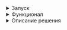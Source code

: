<details><summary>Запуск</summary>
Для того, чтобы запустить необходимо проделать следующие шаги, установите [Git Bash](https://www.git-scm.com)

1. Склонируйте репозиторий

```shell
git clone https://github.com/maksim25y/CaseTask.git
```

2. Скачайте и установите Docker

Скачать и найти инструкцию по установке вы можете на официальном сайте [Docker](https://www.docker.com)

3. Запустите приложение в Docker

Для этого запустите Docker, откройте терминал и перейдите в папку репозитория

```shell
cd CaseTask
```
Далее введите команду

```shell
docker-compose up
```
Готово! Сервер запущен.
Протестировать работу API можно в Postman по ссылке: localhost:8080

Чтобы остановить работу контейнеров, в терминале, откуда вы запускали docker-compose нажмите Ctrl+C (Control + C для Mac)
</details>
<details><summary>Функционал</summary>
Создание файла с корректными данными:

![image](https://github.com/user-attachments/assets/86022100-b244-42d1-ad50-5f586ad3c1c0)

Создание файла с некорректной датой:

![image](https://github.com/user-attachments/assets/a238beee-2974-4472-812f-0e086a43a074)

Создание файла с base64, который некорректен:

![image](https://github.com/user-attachments/assets/bf067b16-551d-4914-9427-4b3cd12e5db2)

Получение файла по существующему Id:

![image](https://github.com/user-attachments/assets/96544b45-f890-4157-9b57-05eaedb590f4)

Получение файла по несуществуеющему Id:

![image](https://github.com/user-attachments/assets/aa2ac678-366a-46f1-8d2c-4ccdc1585c91)

Получение всех файлов:

![image](https://github.com/user-attachments/assets/a40642d9-040e-428c-b437-e228b7503440)

Получение всех файлов с сортировкой по дате создания:

![image](https://github.com/user-attachments/assets/5f25bd0f-bc5b-46a2-a93e-10d9ebf909cc)

Получение всех файлов с пагинацией и без сортировки:

![image](https://github.com/user-attachments/assets/97603942-cf8d-4292-8470-ce536597ee5f)

![image](https://github.com/user-attachments/assets/57ee33fc-8248-4d9a-bb55-c596bd229a4f)

Получение всех файлов с пагинацией и c сортировкой:

![image](https://github.com/user-attachments/assets/123c6699-7a67-4f5d-aef0-162daa5b76af)

![image](https://github.com/user-attachments/assets/227b652b-3e39-4557-bd5b-fbbf5e051851)

</details>
<details><summary>Описание решения</summary>
Используемые технологии: Spring Boot, Spring Data JPA, Flyway, Docker, PostgreSQL, JUnit.

Был добавлен Dockerfile для сборки приложения:
  
![image](https://github.com/user-attachments/assets/928dc727-d18b-484a-bd15-61c1365e4f13)

Был добавлен docker-compose.yaml для запука приложения в контейнере. В нём же происходит создание БД. Чтение данных (Пароль к БД, Логин к БД и др) идёт из файла .env.docker.

![image](https://github.com/user-attachments/assets/4d597665-cddf-4232-af16-eb640382330d)

#### Переменные окружения в .env

Описание:
1. POSTGRES_USER - логин для БД
2. POSTGRES_PASSWORD - пароль для БД
3. SPRING_DATASOURCE_URL - адрес БД
4. SPRING_DATASOURCE_USERNAME - логин для БД, но для Spring
5. SPRING_DATASOURCE_PASSWORD - пароль для БД, но для Spring

С помощью Flyway была добавлена миграция:

![image](https://github.com/user-attachments/assets/0fdcdce5-73a8-41a1-88e1-9eac492b476f)

Была создана модель файла для сохранения в БД:

![image](https://github.com/user-attachments/assets/c28bad18-dd0f-441d-af03-2342d4657274)

Был создан репозиторий для выполнения операция с использованием JPA. 
В том числе был добавлен метод для получения файлов с сортировкой по дате создания:

![image](https://github.com/user-attachments/assets/97a2d0d3-c7e7-4eeb-8471-7bebba7f2442)

Был создан FileDTO. Объект, который передаётся в JSON:

![image](https://github.com/user-attachments/assets/9384c919-51b9-4551-b2eb-eeba206bd7d6)

Был добавлен FileService. Данный класс связывает JPA с контроллером. 
Был добавлен метод для сохранения файла в БД. Добавлена обработка исключений на случай, если некорректна дата или файл в base64:

![image](https://github.com/user-attachments/assets/67e61cee-fb0f-4abd-912b-c2c2b70f9569)

Был добавлен метод конвертации файла из base64 в набор байтов:

![image](https://github.com/user-attachments/assets/bb64fc27-b2c1-4a70-a7f2-16408776b4c5)

Был добавлен метод для конвертации набора байтов в base64:

![image](https://github.com/user-attachments/assets/d9f49125-822c-4a1a-982c-67f08107a169)

Добавлен метод для получения файла по id:

![image](https://github.com/user-attachments/assets/9f412026-f1d6-4457-8457-734f58552f12)

Добавлен метод для перевода FileModel в FileDTO:

![image](https://github.com/user-attachments/assets/f817ebb2-8e48-4b22-83e4-a911aa23fbc6)

Добавлен метод для получения файлов с сортировкой по дате создания:

![image](https://github.com/user-attachments/assets/d5a3b7e2-9999-473d-a8bd-41905a22dc87)

Добавлен метод для получения файлов с пагинацией и сортировкой по дате:

![image](https://github.com/user-attachments/assets/d73aaa09-1156-42e9-9e0f-3008ed02991f)

Создан контроллер для обработки запросов.
Обработчик POST запросов для создания файла:

![image](https://github.com/user-attachments/assets/903306b2-7b02-4f95-8379-695ebf10a5b7)

Обработчик GET запросов на получение файла по его ID:

![image](https://github.com/user-attachments/assets/e3f1e517-d269-4dbc-b8d7-f6ebd2ced80c)

Обработчик GET запросов на получение всех файлов (с сортировкой, пагинацией):

![image](https://github.com/user-attachments/assets/3e09e3ec-42e3-49d3-9686-4473e5db6b93)


</details>
